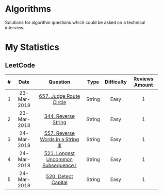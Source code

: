 # Algorithms
Solutions for algorithm questions which could be asked on a technical interview.

# My Statistics

## LeetCode

| # | Date | Question | Type | Difficulty | Reviews Amount |
|:-:|:----:|:--------:|:----:|:----------:|:--------------:|
| 1 | 23-Mar-2018 | [657. Judge Route Circle][1] | String | Easy | 1 |
| 2 | 23-Mar-2018 | [344. Reverse String][2] | String | Easy | 1 |
| 3 | 24-Mar-2018 | [557. Reverse Words in a String III][3] | String | Easy | 1 |
| 4 | 24-Mar-2018 | [521. Longest Uncommon Subsequence I][4] | String | Easy | 1 |
| 5 | 24-Mar-2018 | [520. Detect Capital][5] | String | Easy | 1 |


[1]: https://leetcode.com/problems/judge-route-circle/
[2]: https://leetcode.com/problems/reverse-string/
[3]: https://leetcode.com/problems/reverse-words-in-a-string-iii/
[4]: https://leetcode.com/problems/longest-uncommon-subsequence-i/
[5]: https://leetcode.com/problems/detect-capital/